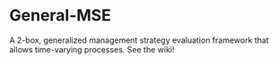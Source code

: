 # General-MSE
A 2-box, generalized management strategy evaluation framework that allows time-varying processes.
See the wiki!
